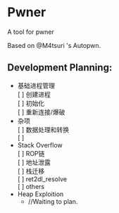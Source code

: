 # Pwner
A tool for pwner  

Based on @M4tsuri 's Autopwn.  
  
## Development Planning:  
- 基础进程管理  
  [ ] 创建进程  
  [ ] 初始化  
  [ ] 重新连接/爆破  
- 杂项  
  [ ] 数据处理和转换  
  [ ]   
- Stack Overflow  
  [ ] ROP链  
  [ ] 地址泄露  
  [ ] 栈迁移  
  [ ] ret2dl_resolve  
  [ ] others  
- Heap Exploition  
  - //Waiting to plan.
  
